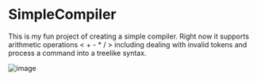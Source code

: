 # SimpleCompiler

This is my fun project of creating a simple compiler.
Right now it supports arithmetic operations < + - * / > including dealing with invalid tokens and process a command into a treelike syntax.

![image](https://user-images.githubusercontent.com/87141111/214395703-39607afe-8988-4264-939e-c01f68454822.png)
